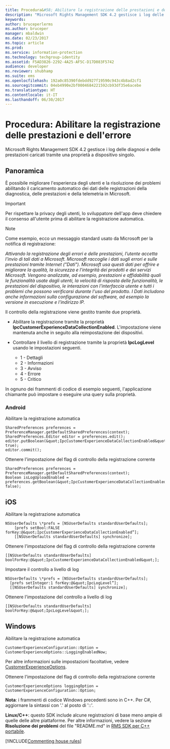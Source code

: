 ```yaml
---
title: Procedura&#58; Abilitare la registrazione delle prestazioni e dell'errore | Azure RMS
description: "Microsoft Rights Management SDK 4.2 gestisce i log delle diagnosi e delle prestazioni caricati tramite una proprietà a dispositivo singolo."
keywords: 
author: bruceperlerms
ms.author: bruceper
manager: mbaldwin
ms.date: 02/23/2017
ms.topic: article
ms.prod: 
ms.service: information-protection
ms.technology: techgroup-identity
ms.assetid: F5AD3826-2292-4A25-AF5C-D17D083F5742
audience: developer
ms.reviewer: shubhamp
ms.suite: ems
ms.openlocfilehash: 192a0c85390fdebdd927f19590c943c4b8ad2cf1
ms.sourcegitcommit: 04eb4990e2bf0004684221592cb93df35e6acebe
ms.translationtype: HT
ms.contentlocale: it-IT
ms.lasthandoff: 06/30/2017
---
```

# <a name="how-to-enable-error-and-performance-logging"></a>Procedura: Abilitare la registrazione delle prestazioni e dell'errore
Microsoft Rights Management SDK 4.2 gestisce i log delle diagnosi e delle prestazioni caricati tramite una proprietà a dispositivo singolo.

## <a name="overview"></a>Panoramica ##
È possibile migliorare l'esperienza degli utenti e la risoluzione dei problemi abilitando il caricamento automatico dei dati delle registrazioni della diagnostica, delle prestazioni e della telemetria in Microsoft. 

> [!IMPORTANT] 
> Per rispettare la privacy degli utenti, lo sviluppatore dell'app deve chiedere il consenso all'utente prima di abilitare la registrazione automatica.

> [!NOTE]
> Come esempio, ecco un messaggio standard usato da Microsoft per la notifica di registrazione: 
>
> *Attivando la registrazione degli errori e delle prestazioni, l’utente accetta l'invio di tali dati a Microsoft.  Microsoft raccoglie i dati sugli errori e sulle prestazioni tramite Internet ("Dati").  Microsoft usa questi dati per offrire e migliorare la qualità, la sicurezza e l'integrità dei prodotti e dei servizi Microsoft.  Vengono analizzate, ad esempio, prestazioni e affidabilità quali le funzionalità usate dagli utenti, la velocità di risposta delle funzionalità, le prestazioni del dispositivo, le interazioni con l'interfaccia utente e tutti i problemi che possono verificarsi durante l'uso del prodotto.  I Dati includono anche informazioni sulla configurazione del software, ad esempio la versione in esecuzione e l'indirizzo IP.*  

Il controllo della registrazione viene gestito tramite due proprietà.

-   Abilitare la registrazione tramite la proprietà **IpcCustomerExperienceDataCollectionEnabled**. L'impostazione viene mantenuta anche in seguito alla reimpostazione dei dispositivi.
-   Controllare il livello di registrazione tramite la proprietà **IpcLogLevel** usando le impostazioni seguenti.

    * 1 - Dettagli
    * 2 - Informazioni
    * 3 - Avviso
    * 4 - Errore
    * 5 - Critico

In ognuno dei frammenti di codice di esempio seguenti, l'applicazione chiamante può impostare o eseguire una query sulla proprietà.

### <a name="android"></a>Android ###
Abilitare la registrazione automatica

    SharedPreferences preferences = PreferenceManager.getDefaultSharedPreferences(context);
    SharedPreferences.Editor editor = preferences.edit();
    editor.putBoolean(&quot;IpcCustomerExperienceDataCollectionEnabled&quot;, true);
    editor.commit();

Ottenere l'impostazione del flag di controllo della registrazione corrente

    SharedPreferences preferences = PreferenceManager.getDefaultSharedPreferences(context);
    Boolean isLogUploadEnabled = preferences.getBoolean(&quot;IpcCustomerExperienceDataCollectionEnabled&quot;, false);

## <a name="ios"></a>iOS ##
Abilitare la registrazione automatica

    NSUserDefaults \*prefs = [NSUserDefaults standardUserDefaults];
        [prefs setBool:FALSE forKey:@&quot;IpcCustomerExperienceDataCollectionEnabled”];
        [[NSUserDefaults standardUserDefaults] synchronize];

Ottenere l'impostazione del flag di controllo della registrazione corrente

    [[NSUserDefaults standardUserDefaults] boolForKey:@&quot;IpcCustomerExperienceDataCollectionEnabled&quot;];

Impostare il controllo a livello di log

    NSUserDefaults \*prefs = [NSUserDefaults standardUserDefaults];
      [prefs setInteger:1 forKey:@&quot;IpcLogLevel”];
      [[NSUserDefaults standardUserDefaults] synchronize];

Ottenere l'impostazione del controllo a livello di log

    [[NSUserDefaults standardUserDefaults] boolForKey:@&quot;IpcLogLevel&quot;];
 

## <a name="windows"></a>Windows ##
Abilitare la registrazione automatica

    CustomerExperienceConfiguration::Option = CustomerExperienceOptions::LoggingEnabledNow;

Per altre informazioni sulle impostazioni facoltative, vedere [CustomerExperienceOptions](https://msdn.microsoft.com/library/microsoft.rightsmanagement.customerexperienceoptions.aspx).

Ottenere l'impostazione del flag di controllo della registrazione corrente

    CustomerExperienceOptions loggingOption = CustomerExperienceConfiguration::Option;


**Nota**: i frammenti di codice Windows precedenti sono in C++. Per C\#, aggiornare la sintassi con '.' al posto di '::'.

**Linux/C++**: questo SDK include alcune registrazioni di base meno ampie di quelle delle altre piattaforme. Per altre informazioni, vedere la sezione **Risoluzione dei problemi** del file "README.md" in [RMS SDK per C++ portabile](https://github.com/AzureAD/rms-sdk-for-cpp#troubleshooting).

[!INCLUDE[Commenting house rules](../includes/houserules.md)]